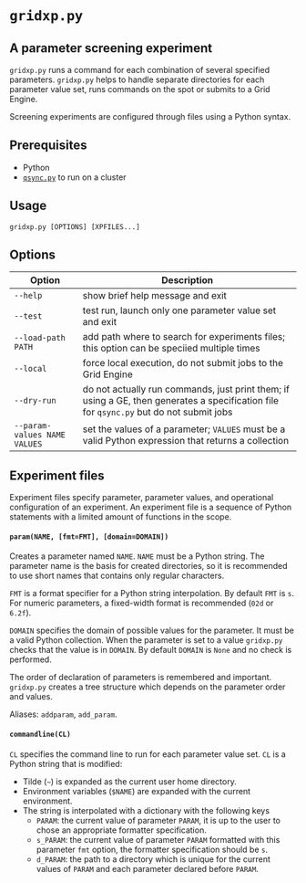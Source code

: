 # `gridxp.py`

## A parameter screening experiment

`gridxp.py` runs a command for each combination of several specified parameters.
`gridxp.py` helps to handle separate directories for each parameter value set, runs commands on the spot or submits to a Grid Engine.

Screening experiments are configured through files using a Python syntax.

## Prerequisites

* Python
* [`qsync.py`](https://github.com/Bibliome/misc-utils/blob/master/qsync.md) to run on a cluster

## Usage

```
gridxp.py [OPTIONS] [XPFILES...]
```

## Options

| **Option** | **Description** |
|------------|-----------------|
| `--help` | show brief help message and exit |
| `--test` | test run, launch only one parameter value set and exit |
| `--load-path PATH` | add path where to search for experiments files; this option can be speciied multiple times |
| `--local` | force local execution, do not submit jobs to the Grid Engine |
| `--dry-run` | do not actually run commands, just print them; if using a GE, then generates a specification file for `qsync.py` but do not submit jobs |
| `--param-values NAME VALUES` | set the values of a parameter; `VALUES` must be a valid Python expression that returns a collection |

## Experiment files

Experiment files specify parameter, parameter values, and operational configuration of an experiment.
An experiment file is a sequence of Python statements with a limited amount of functions in the scope.

#### `param(NAME, [fmt=FMT], [domain=DOMAIN])`

Creates a parameter named `NAME`. `NAME` must be a Python string.
The parameter name is the basis for created directories, so it is recommended to use short names that contains only regular characters.

`FMT` is a format specifier for a Python string interpolation. By default `FMT` is `s`.
For numeric parameters, a fixed-width format is recommended (`02d` or `6.2f`).

`DOMAIN` specifies the domain of possible values for the parameter. It must be a valid Python collection.
When the parameter is set to a value `gridxp.py` checks that the value is in `DOMAIN`.
By default `DOMAIN` is `None` and no check is performed.

The order of declaration of parameters is remembered and important. `gridxp.py` creates a tree structure which depends on the parameter order and values.

Aliases: `addparam`, `add_param`.

#### `commandline(CL)`

`CL` specifies the command line to run for each parameter value set. `CL` is a Python string that is modified:
* Tilde (`~`) is expanded as the current user home directory.
* Environment variables (`$NAME`) are expanded with the current environment.
* The string is interpolated with a dictionary with the following keys
  * `PARAM`: the current value of parameter `PARAM`, it is up to the user to chose an appropriate formatter specification.
  * `s_PARAM`: the current value of parameter `PARAM` formatted with this parameter `fmt` option, the formatter specification should be `s`.
  * `d_PARAM`: the path to a directory which is unique for the current values of `PARAM` and each parameter declared before `PARAM`.

